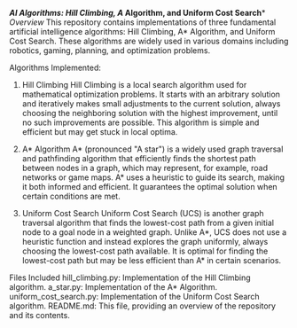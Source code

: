 ***AI Algorithms: Hill Climbing, A* Algorithm, and Uniform Cost Search***
*Overview*
This repository contains implementations of three fundamental artificial intelligence algorithms: Hill Climbing, A* Algorithm, and Uniform Cost Search. These algorithms are widely used in various domains including robotics, gaming, planning, and optimization problems.

Algorithms Implemented:
1. Hill Climbing
Hill Climbing is a local search algorithm used for mathematical optimization problems. It starts with an arbitrary solution and iteratively makes small adjustments to the current solution, always choosing the neighboring solution with the highest improvement, until no such improvements are possible. This algorithm is simple and efficient but may get stuck in local optima.

2. A* Algorithm
A* (pronounced "A star") is a widely used graph traversal and pathfinding algorithm that efficiently finds the shortest path between nodes in a graph, which may represent, for example, road networks or game maps. A* uses a heuristic to guide its search, making it both informed and efficient. It guarantees the optimal solution when certain conditions are met.

3. Uniform Cost Search
Uniform Cost Search (UCS) is another graph traversal algorithm that finds the lowest-cost path from a given initial node to a goal node in a weighted graph. Unlike A*, UCS does not use a heuristic function and instead explores the graph uniformly, always choosing the lowest-cost path available. It is optimal for finding the lowest-cost path but may be less efficient than A* in certain scenarios.

Files Included
hill_climbing.py: Implementation of the Hill Climbing algorithm.
a_star.py: Implementation of the A* Algorithm.
uniform_cost_search.py: Implementation of the Uniform Cost Search algorithm.
README.md: This file, providing an overview of the repository and its contents.
